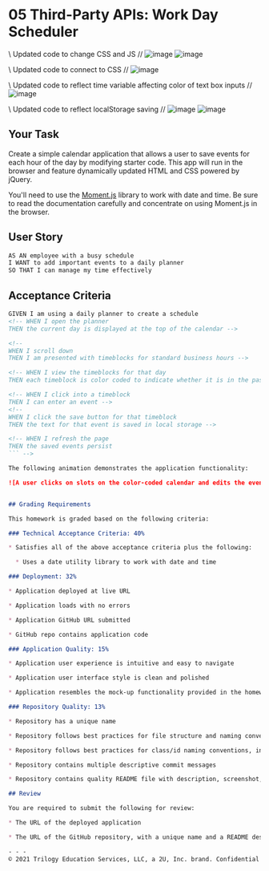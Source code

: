 # 05 Third-Party APIs: Work Day Scheduler

\\        Updated code to change CSS and JS      //
![image](https://user-images.githubusercontent.com/79474830/114257725-8f5fff80-9987-11eb-81fd-7b059f981dab.png)
![image](https://user-images.githubusercontent.com/79474830/114257731-98e96780-9987-11eb-9d86-b266694ab375.png)



\\        Updated code to connect to CSS      //
![image](https://user-images.githubusercontent.com/79474830/114257457-c208f880-9985-11eb-93d3-6a979aa833c5.png)


\\         Updated code to reflect time variable affecting color of text box inputs         //
![image](https://user-images.githubusercontent.com/79474830/114254149-5c137580-9973-11eb-816c-c8eae92e31ca.png)



\\         Updated code to reflect localStorage saving         //
![image](https://user-images.githubusercontent.com/79474830/114252987-c0cbd180-996d-11eb-9317-eaa5942205be.png)
![image](https://user-images.githubusercontent.com/79474830/114252993-ca553980-996d-11eb-9360-59b3612f9be5.png)

## Your Task

Create a simple calendar application that allows a user to save events for each hour of the day by modifying starter code. This app will run in the browser and feature dynamically updated HTML and CSS powered by jQuery.

You'll need to use the [Moment.js](https://momentjs.com/) library to work with date and time. Be sure to read the documentation carefully and concentrate on using Moment.js in the browser.

## User Story

```md
AS AN employee with a busy schedule
I WANT to add important events to a daily planner
SO THAT I can manage my time effectively
```

## Acceptance Criteria

```md
GIVEN I am using a daily planner to create a schedule
<!-- WHEN I open the planner
THEN the current day is displayed at the top of the calendar -->

<!-- 
WHEN I scroll down
THEN I am presented with timeblocks for standard business hours -->

<!-- WHEN I view the timeblocks for that day
THEN each timeblock is color coded to indicate whether it is in the past, present, or future -->

<!-- WHEN I click into a timeblock
THEN I can enter an event -->
<!-- 
WHEN I click the save button for that timeblock
THEN the text for that event is saved in local storage -->

<!-- WHEN I refresh the page
THEN the saved events persist
``` -->

The following animation demonstrates the application functionality:

![A user clicks on slots on the color-coded calendar and edits the events.](./Assets/05-third-party-apis-homework-demo.gif)


## Grading Requirements

This homework is graded based on the following criteria: 

### Technical Acceptance Criteria: 40%

* Satisfies all of the above acceptance criteria plus the following:

  * Uses a date utility library to work with date and time

### Deployment: 32%

* Application deployed at live URL

* Application loads with no errors

* Application GitHub URL submitted

* GitHub repo contains application code

### Application Quality: 15%

* Application user experience is intuitive and easy to navigate

* Application user interface style is clean and polished

* Application resembles the mock-up functionality provided in the homework instructions

### Repository Quality: 13%

* Repository has a unique name

* Repository follows best practices for file structure and naming conventions

* Repository follows best practices for class/id naming conventions, indentation, quality comments, etc.

* Repository contains multiple descriptive commit messages

* Repository contains quality README file with description, screenshot, and link to deployed application

## Review

You are required to submit the following for review:

* The URL of the deployed application

* The URL of the GitHub repository, with a unique name and a README describing the project

- - -
© 2021 Trilogy Education Services, LLC, a 2U, Inc. brand. Confidential and Proprietary. All Rights Reserved.
